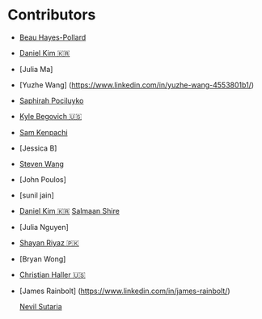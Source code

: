 # Contributors
- [Beau Hayes-Pollard](https://twitter.com/bahburs)
- [Daniel Kim 🇰🇷](https://twitter.com/journeyer_)
- [Julia Ma]
- [Yuzhe Wang] (https://www.linkedin.com/in/yuzhe-wang-4553801b1/)
- [Saphirah Pociluyko](https://github.com/sjpcp5)
- [Kyle Begovich 🇺🇸](https://kylebegovich.github.io)
- [Sam Kenpachi](https://samkenpachi011.github.io)
- [Jessica B]
- [Steven Wang](https://github.com/FlyingDutchman1007)
- [John Poulos]
- [sunil jain]
- [Daniel Kim 🇰🇷](https://twitter.com/journeyer_)
  [Salmaan Shire](https://github.com/bitprj/FirstContributions)
- [Julia Nguyen]
- [Shayan Riyaz :pakistan:](https://www.linkedin.com/in/shayan-riyaz/)
- [Bryan Wong]
- [Christian Haller 🇺🇸](https://github.com/ChristianHallerX)
- [James Rainbolt] (https://www.linkedin.com/in/james-rainbolt/)

  [Nevil Sutaria](https://github.com/bitprj/FirstContributions)
